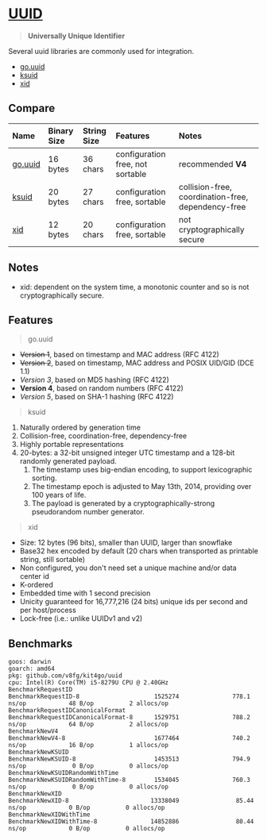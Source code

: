 # [UUID](https://en.wikipedia.org/wiki/Universally_unique_identifier)

>**Universally Unique Identifier**

Several uuid libraries are commonly used for integration.

- [go.uuid](https://github.com/satori/go.uuid)
- [ksuid](https://github.com/segmentio/ksuid)
- [xid](https://github.com/rs/xid) 

## Compare

|Name|Binary Size| String Size | Features                      | Notes                                             |
|:---|:---|:------------|:------------------------------|:--------------------------------------------------|
|[go.uuid](https://github.com/satori/go.uuid)|16 bytes| 36 chars    |configuration free, not sortable| recommended **V4**                                    |
|[ksuid](https://github.com/segmentio/ksuid) |20 bytes| 27 chars    | configuration free, sortable   | collision-free, coordination-free, dependency-free|
|[xid](https://github.com/rs/xid)            |12 bytes| 20 chars    | configuration free, sortable   | not cryptographically secure                      |

## Notes

- xid: dependent on the system time, a monotonic counter and so is not cryptographically secure.

## Features

>go.uuid

- ~~Version 1~~, based on timestamp and MAC address (RFC 4122)
- ~~Version 2~~, based on timestamp, MAC address and POSIX UID/GID (DCE 1.1)
- *Version 3*, based on MD5 hashing (RFC 4122)
- **Version 4**, based on random numbers (RFC 4122)
- *Version 5*, based on SHA-1 hashing (RFC 4122)

>ksuid

1. Naturally ordered by generation time 
2. Collision-free, coordination-free, dependency-free 
3. Highly portable representations
4. 20-bytes: a 32-bit unsigned integer UTC timestamp and a 128-bit randomly generated payload. 
   1. The timestamp uses big-endian encoding, to support lexicographic sorting. 
   2. The timestamp epoch is adjusted to May 13th, 2014, providing over 100 years of life. 
   3. The payload is generated by a cryptographically-strong pseudorandom number generator.

>xid

- Size: 12 bytes (96 bits), smaller than UUID, larger than snowflake
- Base32 hex encoded by default (20 chars when transported as printable string, still sortable)
- Non configured, you don't need set a unique machine and/or data center id
- K-ordered
- Embedded time with 1 second precision
- Unicity guaranteed for 16,777,216 (24 bits) unique ids per second and per host/process
- Lock-free (i.e.: unlike UUIDv1 and v2)

## Benchmarks

```text
goos: darwin
goarch: amd64
pkg: github.com/v8fg/kit4go/uuid
cpu: Intel(R) Core(TM) i5-8279U CPU @ 2.40GHz
BenchmarkRequestID
BenchmarkRequestID-8                     1525274               778.1 ns/op            48 B/op          2 allocs/op
BenchmarkRequestIDCanonicalFormat
BenchmarkRequestIDCanonicalFormat-8      1529751               788.2 ns/op            64 B/op          2 allocs/op
BenchmarkNewV4
BenchmarkNewV4-8                         1677464               740.2 ns/op            16 B/op          1 allocs/op
BenchmarkNewKSUID
BenchmarkNewKSUID-8                      1453513               794.9 ns/op             0 B/op          0 allocs/op
BenchmarkNewKSUIDRandomWithTime
BenchmarkNewKSUIDRandomWithTime-8        1534045               760.3 ns/op             0 B/op          0 allocs/op
BenchmarkNewXID
BenchmarkNewXID-8                       13338049                85.44 ns/op            0 B/op          0 allocs/op
BenchmarkNewXIDWithTime
BenchmarkNewXIDWithTime-8               14852886                80.44 ns/op            0 B/op          0 allocs/op
```
